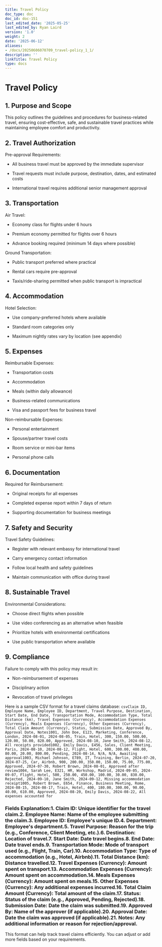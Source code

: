 ```yaml
---
title: Travel Policy
doc_type: doc
doc_id: doc-151
last_edited_date: '2025-05-25'
last_edited_by: Ryan Laird
version: '1.0'
weight: 2
date: '2025-06-12'
aliases:
- /docs/20250606070709_travel-policy_1_1/
description: ''
linkTitle: Travel Policy
type: docs
---
```


# Travel Policy

## 1. Purpose and Scope

This policy outlines the guidelines and procedures for business-related travel, ensuring cost-effective, safe, and sustainable travel practices while maintaining employee comfort and productivity.

## 2. Travel Authorization

Pre-approval Requirements:

- All business travel must be approved by the immediate supervisor

- Travel requests must include purpose, destination, dates, and estimated costs

- International travel requires additional senior management approval

## 3. Transportation

Air Travel:

- Economy class for flights under 6 hours

- Premium economy permitted for flights over 6 hours

- Advance booking required (minimum 14 days where possible)

Ground Transportation:

- Public transport preferred where practical

- Rental cars require pre-approval

- Taxis/ride-sharing permitted when public transport is impractical

## 4. Accommodation

Hotel Selection:

- Use company-preferred hotels where available

- Standard room categories only

- Maximum nightly rates vary by location (see appendix)

## 5. Expenses

Reimbursable Expenses:

- Transportation costs

- Accommodation

- Meals (within daily allowance)

- Business-related communications

- Visa and passport fees for business travel

Non-reimbursable Expenses:

- Personal entertainment

- Spouse/partner travel costs

- Room service or mini-bar items

- Personal phone calls

## 6. Documentation

Required for Reimbursement:

- Original receipts for all expenses

- Completed expense report within 7 days of return

- Supporting documentation for business meetings

## 7. Safety and Security

Travel Safety Guidelines:

- Register with relevant embassy for international travel

- Carry emergency contact information

- Follow local health and safety guidelines

- Maintain communication with office during travel

## 8. Sustainable Travel

Environmental Considerations:

- Choose direct flights when possible

- Use video conferencing as an alternative when feasible

- Prioritize hotels with environmental certifications

- Use public transportation where available

## 9. Compliance

Failure to comply with this policy may result in:

- Non-reimbursement of expenses

- Disciplinary action

- Revocation of travel privileges





Here is a sample CSV format for a travel claims database:
```csvClaim ID, Employee Name, Employee ID, Department, Travel Purpose, Destination, Start Date, End Date, Transportation Mode, Accommodation Type, Total Distance (km), Travel Expenses (Currency), Accommodation Expenses (Currency), Meals Expenses (Currency), Other Expenses (Currency), Total Claim Amount (Currency), Status, Submission Date, Approved By, Approval Date, Notes1001, John Doe, E123, Marketing, Conference, London, 2024-08-01, 2024-08-05, Train, Hotel, 300, 150.00, 500.00, 120.00, 50.00, 820.00, Approved, 2024-08-10, Jane Smith, 2024-08-12, All receipts provided1002, Emily Davis, E456, Sales, Client Meeting, Paris, 2024-08-10, 2024-08-12, Flight, Hotel, 600, 300.00, 400.00, 80.00, 20.00, 800.00, Pending, 2024-08-14, N/A, N/A, Awaiting approval1003, Michael Johnson, E789, IT, Training, Berlin, 2024-07-20, 2024-07-25, Car, Airbnb, 900, 200.00, 350.00, 150.00, 75.00, 775.00, Approved, 2024-07-30, Robert Brown, 2024-08-01, Approved after review1004, Sarah Lee, E321, HR, Workshop, Madrid, 2024-09-05, 2024-09-07, Flight, Hotel, 500, 250.00, 450.00, 100.00, 30.00, 830.00, Rejected, 2024-09-10, Jane Smith, 2024-09-12, Missing accommodation receipt1005, Robert Brown, E654, Finance, Business Meeting, Rome, 2024-08-15, 2024-08-17, Train, Hotel, 400, 180.00, 300.00, 90.00, 40.00, 610.00, Approved, 2024-08-20, Emily Davis, 2024-08-22, All expenses accounted for```
### Fields Explanation:1. **Claim ID**: Unique identifier for the travel claim.2. **Employee Name**: Name of the employee submitting the claim.3. **Employee ID**: Employee's unique ID.4. **Department**: Employee's department.5. **Travel Purpose**: Reason for the trip (e.g., Conference, Client Meeting, etc.).6. **Destination**: Location of travel.7. **Start Date**: Date travel begins.8. **End Date**: Date travel ends.9. **Transportation Mode**: Mode of transport used (e.g., Flight, Train, Car).10. **Accommodation Type**: Type of accommodation (e.g., Hotel, Airbnb).11. **Total Distance (km)**: Distance travelled.12. **Travel Expenses (Currency)**: Amount spent on transport.13. **Accommodation Expenses (Currency)**: Amount spent on accommodation.14. **Meals Expenses (Currency)**: Amount spent on meals.15. **Other Expenses (Currency)**: Any additional expenses incurred.16. **Total Claim Amount (Currency)**: Total amount of the claim.17. **Status**: Status of the claim (e.g., Approved, Pending, Rejected).18. **Submission Date**: Date the claim was submitted.19. **Approved By**: Name of the approver (if applicable).20. **Approval Date**: Date the claim was approved (if applicable).21. **Notes**: Any additional information or reason for rejection/approval.
This format can help track travel claims efficiently. You can adjust or add more fields based on your requirements.
